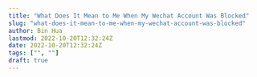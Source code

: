 ```yaml
---
title: "What Does It Mean to Me When My Wechat Account Was Blocked"
slug: "what-does-it-mean-to-me-when-my-wechat-account-was-blocked"
author: Bin Hua
lastmod: 2022-10-20T12:32:24Z
date: 2022-10-20T12:32:24Z
tags: ["", ""]
draft: true
---
```



